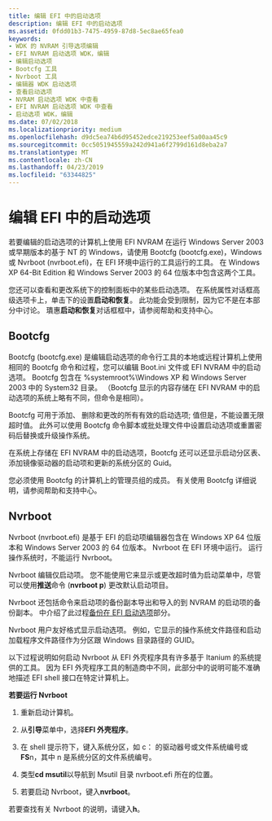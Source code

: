 ```yaml
---
title: 编辑 EFI 中的启动选项
description: 编辑 EFI 中的启动选项
ms.assetid: 0fdd01b3-7475-4959-87d8-5ec8ae65fea0
keywords:
- WDK 的 NVRAM 引导选项编辑
- EFI NVRAM 启动选项 WDK，编辑
- 编辑启动选项
- Bootcfg 工具
- Nvrboot 工具
- 编辑器 WDK 启动选项
- 查看启动选项
- NVRAM 启动选项 WDK 中查看
- EFI NVRAM 启动选项 WDK 中查看
- 启动选项 WDK，编辑
ms.date: 07/02/2018
ms.localizationpriority: medium
ms.openlocfilehash: d9dc5ea74b6d95452edce219253eef5a00aa45c9
ms.sourcegitcommit: 0cc5051945559a242d941a6f2799d161d8eba2a7
ms.translationtype: MT
ms.contentlocale: zh-CN
ms.lasthandoff: 04/23/2019
ms.locfileid: "63344825"
---
```

# <a name="editing-boot-options-in-efi"></a>编辑 EFI 中的启动选项


若要编辑的启动选项的计算机上使用 EFI NVRAM 在运行 Windows Server 2003 或早期版本的基于 NT 的 Windows，请使用 Bootcfg (bootcfg.exe)，Windows 或 Nvrboot (nvrboot.efi)，在 EFI 环境中运行的工具运行的工具。 在 Windows XP 64-Bit Edition 和 Windows Server 2003 的 64 位版本中包含这两个工具。

您还可以查看和更改系统下的控制面板中的某些启动选项。 在系统属性对话框高级选项卡上，单击下的设置**启动和恢复**。 此功能会受到限制，因为它不是在本部分中讨论。 璝惠**启动和恢复**对话框框中，请参阅帮助和支持中心。

## <a name="bootcfg"></a>Bootcfg

Bootcfg (bootcfg.exe) 是编辑启动选项的命令行工具的本地或远程计算机上使用相同的 Bootcfg 命令和过程，您可以编辑 Boot.ini 文件或 EFI NVRAM 中的启动选项。 Bootcfg 包含在 %systemroot%\\Windows XP 和 Windows Server 2003 中的 System32 目录。 （Bootcfg 显示的内容存储在 EFI NVRAM 中的启动选项的系统上略有不同，但命令是相同）。

Bootcfg 可用于添加、 删除和更改的所有有效的启动选项; 值但是，不能设置无限超时值。 此外可以使用 Bootcfg 命令脚本或批处理文件中设置启动选项或重置密码后替换或升级操作系统。

在系统上存储在 EFI NVRAM 中的启动选项，Bootcfg 还可以还显示启动分区表、 添加镜像驱动器的启动项和更新的系统分区的 Guid。

您必须使用 Bootcfg 的计算机上的管理员组的成员。 有关使用 Bootcfg 详细说明，请参阅帮助和支持中心。

## <a name="nvrboot"></a>Nvrboot

Nvrboot (nvrboot.efi) 是基于 EFI 的启动项编辑器包含在 Windows XP 64 位版本和 Windows Server 2003 的 64 位版本。 Nvrboot 在 EFI 环境中运行。 运行操作系统时，不能运行 Nvrboot。

Nvrboot 编辑仅启动项。 您不能使用它来显示或更改超时值为启动菜单中，尽管可以使用**推送**命令 (**nvrboot p**) 更改默认启动项目。

Nvrboot 还包括命令来启动项的备份副本导出和导入的到 NVRAM 的启动项的备份副本。 中介绍了此过程[备份在 EFI 启动选项](backing-up-boot-options-in-efi.md)部分。

Nvrboot 用户友好格式显示启动选项。 例如，它显示的操作系统文件路径和启动加载程序文件路径作为分区跟 Windows 目录路径的 GUID。

以下过程说明如何启动 Nvrboot 从 EFI 外壳程序具有许多基于 Itanium 的系统提供的工具。 因为 EFI 外壳程序工具的制造商中不同，此部分中的说明可能不准确地描述 EFI shell 接口在特定计算机上。

**若要运行 Nvrboot**

1.  重新启动计算机。

2.  从**引导**菜单中，选择**EFI 外壳程序**。

3.  在 shell 提示符下，键入系统分区，如 c： 的驱动器号或文件系统编号或**FS**n，其中 n 是系统分区的文件系统编号。

4.  类型**cd msutil**以导航到 Msutil 目录 nvrboot.efi 所在的位置。

5.  若要启动 Nvrboot，键入**nvrboot**。

若要查找有关 Nvrboot 的说明，请键入**h**。
